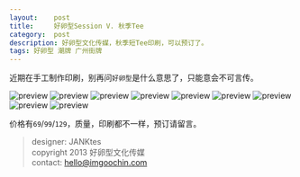 ```yaml
---
layout:    post
title:     好卵型Session V. 秋季Tee
category:  post
description: 好卵型文化传媒，秋季短Tee印刷，可以预订了。
tags: 好卵型 潮牌 广州街牌
---
```

近期在手工制作印刷，别再问`好卵型`是什么意思了，只能意会不可言传。

![preview](/images/blog/vfs/1.jpg)
![preview](/images/blog/vfs/2.jpg)
![preview](/images/blog/vfs/3.jpg)
![preview](/images/blog/vfs/4.jpg)
![preview](/images/blog/vfs/5.jpg)
![preview](/images/blog/vfs/6.jpg)
![preview](/images/blog/vfs/7.jpg)
![preview](/images/blog/vfs/8.jpg)
![preview](/images/blog/vfs/9.jpg)

价格有`69`/`99`/`129`，质量，印刷都不一样，预订请留言。

> designer: JANKtes<br />
> copyright 2013 好卵型文化传媒<br />
> contact: hello@imgoochin.com